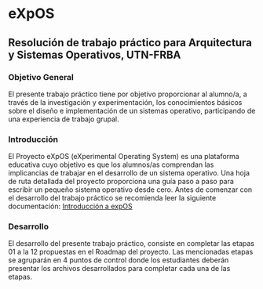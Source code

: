 # eXpOS
## Resolución de trabajo práctico para Arquitectura y Sistemas Operativos, UTN-FRBA

###  Objetivo General
El presente trabajo práctico tiene por objetivo proporcionar al alumno/a, a través de la investigación y experimentación, los conocimientos básicos sobre el diseño e implementación de un sistemas operativo, participando de una experiencia de trabajo grupal.

### Introducción
El Proyecto eXpOS (eXperimental Operating System) es una plataforma educativa cuyo objetivo es que los alumnos/as comprendan las implicancias de trabajar en el desarrollo de un sistema operativo. Una hoja de ruta detallada del proyecto proporciona una guía paso a paso para escribir un pequeño sistema operativo desde cero.
Antes de comenzar con el desarrollo del trabajo práctico se recomienda leer la siguiente documentación: [Introducción a expOS](https://exposnitc.github.io/expos-docs/documentation/)

###  Desarrollo
El desarrollo del presente trabajo práctico, consiste en completar las etapas 01 a la 12 propuestas en el Roadmap del proyecto.
Las mencionadas etapas se agruparán en 4 puntos de control donde los estudiantes deberán presentar los archivos desarrollados para completar cada una de las etapas.

